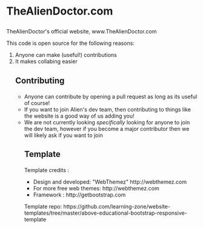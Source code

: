 <h1><p>TheAlienDoctor.com</p></h1>
<p>TheAlienDoctor's official website, www.TheAlienDoctor.com</p>
<p>This code is open source for the following reasons:</P>
<ol>
<li>Anyone can make (useful!) contributions</li>
<li>It makes collabing easier</li>
<h2><p>Contributing<p></h2>
<ul>
<li>Anyone can contribute by opening a pull request as long as its useful of course!</li>
<li>If you want to join Alien's dev team, then contributing to things like the website is a good way of us adding you!</li>
<li>We are not currently looking <i>specifically</i> looking for anyone to join the dev team, however if you become a major contributor then we will likely ask if you want to join</li>
<h2><p>Template</p></h2>
Template credits :
<ul>
<li>Design and developed: "WebThemez"  http://webthemez.com</li>
<li>For more free web themes: http://webthemez.com</li>
<li>Framework : http://getbootstrap.com</li>
</ul>
<p>Template repo: https://github.com/learning-zone/website-templates/tree/master/above-educational-bootstrap-responsive-template</P>
